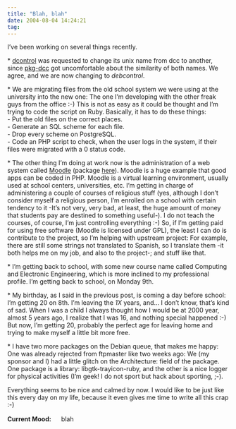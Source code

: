 ```yaml
---
title: "Blah, blah"
date: 2004-08-04 14:24:21
tag: 
---
```

<p>I&#8217;ve been working on several things recently.</p>

<p>* <a href="http://alioth.debian.org/projects/dcc">dcontrol</a> was requested to change its unix name from dcc to another, since <a href="http://alioth.debian.org/projects/pkg-dcc">pkg-dcc</a> got uncomfortable about the similarity of both names. We agree, and we are now changing to <em>debcontrol</em>.</p>

<p>* We are migrating files from the old school system we were using at the university into the new one: The one I&#8217;m developing with the other freak guys from the office :-) This is not as easy as it could be thought and I&#8217;m trying to code the script on Ruby. Basically, it has to do these things:<br/>
- Put the old files on the correct places.<br/>
- Generate an SQL scheme for each file.<br/>
- Drop every scheme on PostgreSQL.<br/>
- Code an PHP script to check, when the user logs in the system, if their files were migrated with a 0 status code.</p>

<p>* The other thing I&#8217;m doing at work now is the administration of a web system called <a href="http://www.moodle.org/">Moodle</a> (package <a href="http://packages.debian.org/moodle">here</a>). Moodle is a huge example that good apps can be coded in PHP. Moodle is a virtual learning environment, usually used at school centers, universities, etc. I&#8217;m getting in charge of administering a couple of courses of religious stuff (yes, although I don&#8217;t consider myself a religious person, I&#8217;m enrolled on a school with certain tendency to it -It&#8217;s not very, very bad, at least, the huge amount of money that students pay are destined to something useful-). I do not teach the courses, of course, I&#8217;m just controlling everything :-) So, if I&#8217;m getting paid for using free software (Moodle is licensed under GPL), the least I can do is contribute to the project, so I&#8217;m helping with upstream project: For example, there are still some strings not translated to Spanish, so I translate them -it both helps me on my job, and also to the project-; and stuff like that.</p>

<p>* I&#8217;m getting back to school, with some new course name called Computing and Electronic Engineering, which is more inclined to my professional profile. I&#8217;m getting back to school, on Monday 9th.</p>

<p>* My birthday, as I said in the previous post, is coming a day before school: I&#8217;m getting 20 on 8th. I&#8217;m leaving the <em>1X</em> years, and&#8230; I don&#8217;t know, that&#8217;s kind of sad. When I was a child I always thought how I would be at 2000 year, almost 5 years ago, I realize that I was 16, and nothing special happened :-) But now, I&#8217;m getting 20, probably the perfect age for leaving home and trying to make myself a little bit more free.</p>

<p>* I have two more packages on the Debian queue, that makes me happy: One was already rejected from ftpmaster like two weeks ago: We (my sponsor and I) had a little glitch on the Architecture: field of the package. One package is a library: libgtk-trayicon-ruby, and the other is a nice logger for physical activities (I&#8217;m geek! I do not sport but hack about sporting, ;-).</p>

<p>Everything seems to be nice and calmed by now. I would like to be just like this every day on my life, because it even gives me time to write all this crap :-)</p>

<p><strong>Current Mood:</strong> <img width="15" height="15" src="http://stat.livejournal.com/img/mood/growf/smileys/blah.gif"/> blah</p>
